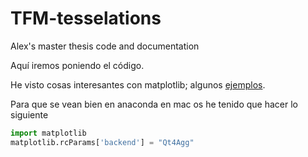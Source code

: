 # TFM-tesselations
Alex's master thesis code and documentation


Aquí iremos poniendo el código.

He visto cosas interesantes con matplotlib; algunos [ejemplos](http://matplotlib.org/examples/event_handling/).


Para que se vean bien en anaconda en mac os he tenido que hacer lo siguiente
```python 
import matplotlib
matplotlib.rcParams['backend'] = "Qt4Agg"
```
